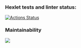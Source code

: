 ### Hexlet tests and linter status:
[![Actions Status](https://github.com/Fuksin0/frontend-project-lvl1/workflows/hexlet-check/badge.svg)](https://github.com/Fuksin0/frontend-project-lvl1/actions)

### Maintainability
<a href="https://codeclimate.com/github/codeclimate/codeclimate/maintainability"><img src="https://api.codeclimate.com/v1/badges/a99a88d28ad37a79dbf6/maintainability" /></a>
